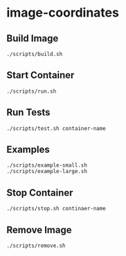 # image-coordinates

## Build Image

```shell
./scripts/build.sh
```

## Start Container

```shell
./scripts/run.sh
```

## Run Tests

```shell
./scripts/test.sh container-name
```

## Examples

```shell
./scripts/example-small.sh
./scripts/example-large.sh
```

## Stop Container

```shell
./scripts/stop.sh continaer-name
```

## Remove Image

```shell
./scripts/remove.sh
```
